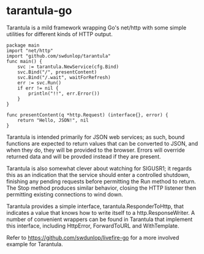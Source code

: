 tarantula-go
============

Tarantula is a mild framework wrapping Go's net/http with some simple utilities for different kinds of HTTP output. 

	package main
	import "net/http"
	import "github.com/swdunlop/tarantula"
	func main() {
		svc := tarantula.NewService(cfg.Bind)
		svc.Bind("/", presentContent)
		svc.Bind("/.wait", waitForRefresh)
		err := svc.Run()
		if err != nil {
			println("!!", err.Error())
		}
	}

	func presentContent(q *http.Request) (interface{}, error) {
		return "Hello, JSON!", nil
	}

Tarantula is intended primarily for JSON web services; as such, bound functions are expected to return values that
can be converted to JSON, and when they do, they will be provided to the browser.  Errors will override returned data
and will be provded instead if they are present.

Tarantula is also somewhat clever about watching for SIGUSR1; it regards this as an indication that the service should
enter a controlled shutdown, finishing any pending requests before permitting the Run method to return.  The Stop method
produces similar behavior, closing the HTTP listener then permitting existing connections to wind down.

Tarantula provides a simple interface, tarantula.ResponderToHttp, that indicates a value that knows how to write 
itself to a http.ResponseWriter.  A number of convenient wrappers can be found in Tarantula that implement this interface,
including HttpError, ForwardToURL and WithTemplate.

Refer to https://github.com/swdunlop/livefire-go for a more involved example for Tarantula.
